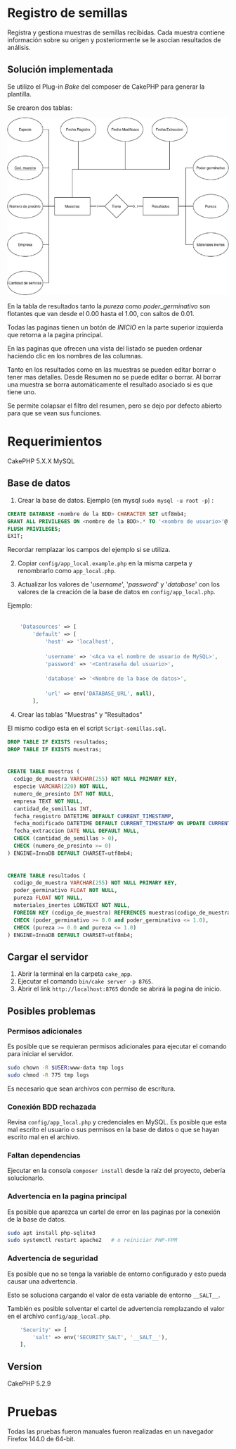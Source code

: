 # Registro de semillas

Registra y gestiona muestras de semillas recibidas. Cada muestra contiene información sobre su origen y posteriormente se le asocian resultados de análisis.


## Solución implementada

Se utilizo el Plug-in $Bake$ del composer de CakePHP para generar la plantilla.

Se crearon dos tablas:

<div align="center">
<img src="DiagramaSemillasSQL.png">
</div>

En la tabla de resultados tanto la $pureza$ como $poder\_germinativo$ son flotantes que van desde el 0.00 hasta el 1.00, con saltos de 0.01.

Todas las paginas tienen un botón de $INICIO$ en la parte superior izquierda que retorna a la pagina principal.

En las paginas que ofrecen una vista del listado se pueden ordenar haciendo clic en los nombres de las columnas.

Tanto en los resultados como en las muestras se pueden editar borrar o tener mas detalles. Desde Resumen no se puede editar o borrar. Al borrar una muestra se borra automáticamente el resultado asociado si es que tiene uno.

Se permite colapsar el filtro del resumen, pero se dejo por defecto abierto para que se vean sus funciones.

# Requerimientos

CakePHP 5.X.X
MySQL

## Base de datos

1. Crear la base de datos.
Ejemplo (en mysql ```sudo mysql -u root -p```) :
```sql
CREATE DATABASE <nombre de la BDD> CHARACTER SET utf8mb4;
GRANT ALL PRIVILEGES ON <nombre de la BDD>.* TO '<nombre de usuario>'@'localhost';
FLUSH PRIVILEGES;
EXIT;
```
Recordar remplazar los campos del ejemplo si se utiliza.

2. Copiar ```config/app_local.example.php``` en la misma carpeta y renombrarlo como ```app_local.php```.

3. Actualizar los valores de '$username$', '$password$' y '$database$' con los valores de la creación de la base de datos
en ```config/app_local.php```.

Ejemplo:

```php

    'Datasources' => [
        'default' => [
            'host' => 'localhost',

            'username' => '<Aca va el nombre de usuario de MySQL>',
            'password' => '<Contraseña del usuario>',

            'database' => '<Nombre de la base de datos>',

            'url' => env('DATABASE_URL', null),
        ],
```

4. Crear las tablas "Muestras" y "Resultados"

El mismo codigo esta en el script ```Script-semillas.sql```.

```sql
DROP TABLE IF EXISTS resultados;
DROP TABLE IF EXISTS muestras;


CREATE TABLE muestras (
  codigo_de_muestra VARCHAR(255) NOT NULL PRIMARY KEY,
  especie VARCHAR(220) NOT NULL,
  numero_de_presinto INT NOT NULL,
  empresa TEXT NOT NULL,
  cantidad_de_semillas INT,
  fecha_resgistro DATETIME DEFAULT CURRENT_TIMESTAMP,
  fecha_modificado DATETIME DEFAULT CURRENT_TIMESTAMP ON UPDATE CURRENT_TIMESTAMP,
  fecha_extraccion DATE NULL DEFAULT NULL,
  CHECK (cantidad_de_semillas > 0),
  CHECK (numero_de_presinto >= 0)
) ENGINE=InnoDB DEFAULT CHARSET=utf8mb4;


CREATE TABLE resultados (
  codigo_de_muestra VARCHAR(255) NOT NULL PRIMARY KEY,
  poder_germinativo FLOAT NOT NULL,
  pureza FLOAT NOT NULL,
  materiales_inertes LONGTEXT NOT NULL,
  FOREIGN KEY (codigo_de_muestra) REFERENCES muestras(codigo_de_muestra) ON DELETE CASCADE,
  CHECK (poder_germinativo >= 0.0 and poder_germinativo <= 1.0),
  CHECK (pureza >= 0.0 and pureza <= 1.0)
) ENGINE=InnoDB DEFAULT CHARSET=utf8mb4;
```


## Cargar el servidor

1. Abrir la terminal en la carpeta ```cake_app```.
2. Ejecutar el comando ```bin/cake server -p 8765```.
3. Abrir el link ```http://localhost:8765``` donde se abrirá la pagina de inicio.

## Posibles problemas

### Permisos adicionales

Es posible que se requieran permisos adicionales para ejecutar el comando para iniciar el servidor.

```bash
sudo chown -R $USER:www-data tmp logs
sudo chmod -R 775 tmp logs
```

Es necesario que sean archivos con permiso de escritura.

### Conexión BDD rechazada

Revisa `config/app_local.php` y credenciales en MySQL.
Es posible que esta mal escrito el usuario o sus permisos en la base de datos o que se hayan escrito mal en el archivo.

### Faltan dependencias

Ejecutar en la consola `composer install` desde la raíz del proyecto, debería solucionarlo.

### Advertencia en la pagina principal

Es posible que aparezca un cartel de error en las paginas por la conexión de la base de datos.

```bash
sudo apt install php-sqlite3
sudo systemctl restart apache2   # o reiniciar PHP-FPM
```

### Advertencia de seguridad

Es posible que no se tenga la variable de entorno configurado y esto pueda causar una advertencia.

Esto se soluciona cargando el valor de esta variable de entorno `__SALT__`.

También es posible solventar el cartel de advertencia remplazando el valor en el archivo `config/app_local.php`.

```php
    'Security' => [
        'salt' => env('SECURITY_SALT', '__SALT__'),
    ],
```

## Version

CakePHP 5.2.9

# Pruebas

Todas las pruebas fueron manuales fueron realizadas en un navegador Firefox 144.0 de 64-bit.
